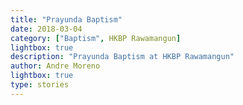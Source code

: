 ```yaml
---
title: "Prayunda Baptism"
date: 2018-03-04
category: ["Baptism", HKBP Rawamangun]
lightbox: true
description: "Prayunda Baptism at HKBP Rawamangun"
author: Andre Moreno
lightbox: true
type: stories
---
```


